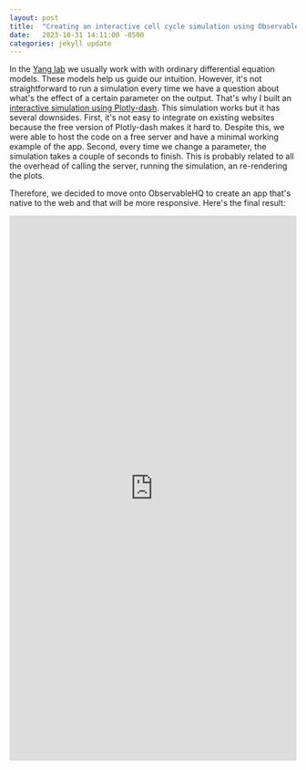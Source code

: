 ```yaml
---
layout: post
title:  "Creating an interactive cell cycle simulation using ObservableHQ"
date:   2023-10-31 14:11:00 -0500
categories: jekyll update
---
```

In the [Yang lab](https://www-personal.umich.edu/~qiongy/) we usually work with with ordinary differential equation models. These models help us guide our intuition. However, it's not straightforward to run a simulation every time we have a question about
what's the effect of a certain parameter on the output. That's why I built an [interactive simulation using Plotly-dash](https://github.com/YangLab-um/interactive-cell-cycle). This simulation works but it has several downsides. First, it's not easy to integrate
on existing websites because the free version of Plotly-dash makes it hard to. Despite this, we were able to host the code on a free server and have a minimal working example of the app. Second, every time we change
a parameter, the simulation takes a couple of seconds to finish. This is probably related to all the overhead of calling the server, running the simulation, an re-rendering the plots. 

Therefore, we decided to move onto ObservableHQ to create an app that's native to the web and that will be more responsive. Here's the final result:
<iframe width="100%" height="957" frameborder="0"
  src="https://observablehq.com/embed/3ad2343ac1f69afb@1197?cells=parameterSliders%2CrenderedPlots%2ChtmlStyling"></iframe>
